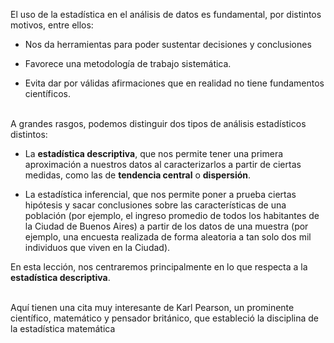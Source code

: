 El uso de la estadística en el análisis de datos es fundamental, por distintos motivos, entre ellos:
* Nos da herramientas para poder sustentar decisiones y conclusiones

* Favorece una metodología de trabajo sistemática.

* Evita dar por válidas afirmaciones que en realidad no tiene fundamentos científicos.

<br>
A grandes rasgos, podemos distinguir dos tipos de análisis estadísticos distintos:<br>

* La **estadística descriptiva**, que nos permite tener una primera aproximación a nuestros datos al caracterizarlos a partir de ciertas medidas, como las de **tendencia central** o **dispersión**.

* La estadística inferencial, que nos permite poner a prueba ciertas hipótesis y sacar conclusiones sobre las características de una población (por ejemplo, el ingreso promedio de todos los habitantes de la Ciudad de Buenos Aires) a partir de los datos de una muestra (por ejemplo, una encuesta realizada de forma aleatoria a tan solo dos mil individuos que viven en la Ciudad).

En esta lección, nos centraremos principalmente en lo que respecta a la **estadística descriptiva**.<br>

<br>
Aquí tienen una cita muy interesante de Karl Pearson, un prominente científico, matemático y pensador británico, que estableció la disciplina de la estadística matemática 
<br>

<img src="https://www.facet.unt.edu.ar/facetinforma/wp-content/uploads/sites/9/2016/11/Karl-Pearson.jpg" alt="" width="auto" height="auto">
